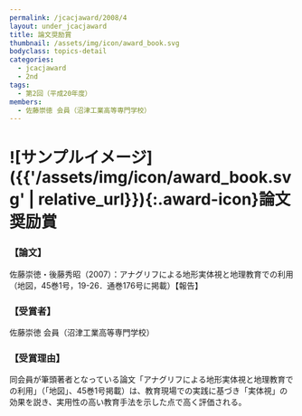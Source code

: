 ```yaml
---
permalink: /jcacjaward/2008/4
layout: under_jcacjaward
title: 論文奨励賞
thumbnail: /assets/img/icon/award_book.svg
bodyclass: topics-detail
categories:
  - jcacjaward
  - 2nd
tags:
  - 第2回（平成20年度）
members:
  - 佐藤崇徳 会員（沼津工業高等専門学校）
---
```


# ![サンプルイメージ]({{'/assets/img/icon/award_book.svg' | relative_url}}){:.award-icon}論文奨励賞

### 【論文】

佐藤崇徳・後藤秀昭（2007）：アナグリフによる地形実体視と地理教育での利用（地図，45巻1号，19-26．通巻176号に掲載）【報告】

### 【受賞者】

佐藤崇徳 会員（沼津工業高等専門学校）

### 【受賞理由】

同会員が筆頭著者となっている論文「アナグリフによる地形実体視と地理教育での利用」（「地図」、45巻1号掲載）は、教育現場での実践に基づき「実体視」の効果を説き、実用性の高い教育手法を示した点で高く評価される。
